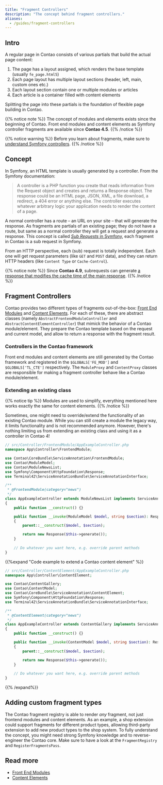 ```yaml
---
title: "Fragment Controllers"
description: "The concept behind fragment controllers."
aliases:
  - /guides/fragment-controllers
---
```



## Intro

A regular page in Contao consists of various partials that build the actual page content:

1. The page has a layout assigned, which renders the base template (usually `fe_page.html5`)
2. Each page layout has multiple layout sections (header, left, main, custom ones etc.)
3. Each layout section contain one or multiple modules or articles
4. Each article is a container filled with content elements

Splitting the page into these partials is the foundation of flexible page building in Contao.

{{% notice note %}}
The concept of modules and elements exists since the beginning of Contao.
Front end modules and content elements as Symfony controller fragments are available since **Contao 4.5**.
{{% /notice %}}

{{% notice warning %}}
Before you learn about fragments, make sure to
[understand Symfony controllers](https://symfony.com/doc/current/controller.html).
{{% /notice %}}


## Concept

In Symfony, an HTML template is usually generated by a controller. From the Symfony documentation:

> A controller is a PHP function you create that reads information from the Request object and
> creates and returns a Response object. The response could be an HTML page, JSON, XML, a
> file download, a redirect, a 404 error or anything else. The controller executes whatever
> arbitrary logic your application needs to render the content of a page.

A normal controller has a route – an URL on your site – that will generate the response.
As fragments are partials of an existing page; they do not have a route, but same as a
normal controller they will get a request and generate a response. This concept is called
[*Sub Requests* in Symfony][subrequests], each fragment in Contao is a sub request in Symfony.

From an HTTP perspective, each (sub) request is totally independent. Each one will get request
parameters (like `GET` and `POST` data), and they can return HTTP headers (like `Content Type`
or `Cache-Control`).

{{% notice note %}}
Since **Contao 4.9**, subrequests can generate [a response that modifies the cache time of
the main response](/framework/caching/#caching-fragments).
{{% /notice %}}



## Fragment Controllers

Contao provides two different types of fragments out-of-the-box:
[Front End Modules][modules] and [Content Elements][elements]. For each of
these, there are abstract classes (namely `AbstractFrontendModuleController`
and `AbstractContentElementController`) that mimick the behavior of a Contao
module/element. They prepare the Contao template based on the request and current
model, and allow to return a response with the fragment result.


### Controllers in the Contao framework

Front end modules and content elements are still generated by the Contao
framework and registered in the `$GLOBALS['FE_MOD']` and `$GLOBALS['TL_CTE']`
respectively. The `ModuleProxy` and `ContentProxy` classes are responsible
for making a fragment controller behave like a Contao module/element.


### Extending an existing class

{{% notice tip %}}
Modules are used to simplify, everything mentioned here works exactly the same for content elements.
{{% /notice %}}

Sometimes, one might need to override/extend the functionality of an existing Contao module.
While you can still create a module the legacy way, it limits functionality and is not
recommended anymore. However, there's nothing limiting us from extending an existing class and
using it as a controller in Contao 4!

```php
// src/Controller/FrontendModule/AppExampleController.php
namespace App\Controller\FrontendModule;

use Contao\CoreBundle\ServiceAnnotation\FrontendModule;
use Contao\ModuleModel;
use Contao\ModuleNewsList;
use Symfony\Component\HttpFoundation\Response;
use Terminal42\ServiceAnnotationBundle\ServiceAnnotationInterface;

/**
 * @FrontendModule(category="news")
 */
class AppExampleController extends ModuleNewsList implements ServiceAnnotationInterface
{
    public function __construct() {}

    public function __invoke(ModuleModel $model, string $section): Response
    {
        parent::__construct($model, $section);

        return new Response($this->generate());
    }
    
    // Do whatever you want here, e.g. override parent methods
}
```

{{%expand "Code example to extend a Contao content element" %}}
```php
// src/Controller/ContentElement/AppExampleController.php
namespace App\Controller\ContentElement;

use Contao\ContentGallery;
use Contao\ContentModel;
use Contao\CoreBundle\ServiceAnnotation\ContentElement;
use Symfony\Component\HttpFoundation\Response;
use Terminal42\ServiceAnnotationBundle\ServiceAnnotationInterface;

/**
 * @ContentElement(category="news")
 */
class AppExampleController extends ContentGallery implements ServiceAnnotationInterface
{
    public function __construct() {}

    public function __invoke(ContentModel $model, string $section): Response
    {
        parent::__construct($model, $section);

        return new Response($this->generate());
    }
    
    // Do whatever you want here, e.g. override parent methods
}
```
{{% /expand%}}


## Adding custom fragment types

The Contao fragment registry is able to render _any_ fragment, not just frontend modules
and content elements. As an example, a shop extension could support fragments for different
product types, allowing third-party extension to add new product types to the shop system.
To fully understand the concept, you might need strong Symfony knowledge and to reverse-engineer
the Contao core. Make sure to have a look at the `FragmentRegistry` and `RegisterFragmentsPass`.



## Read more

* [Front End Modules][modules]
* [Content Elements][elements]


[modules]: /framework/front-end-modules/
[elements]: /framework/content-elements/
[subrequests]: https://symfony.com/doc/current/components/http_kernel.html#sub-requests
